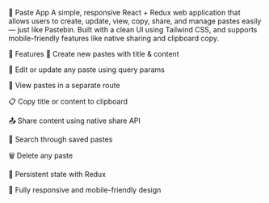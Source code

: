 📝 Paste App
A simple, responsive React + Redux web application that allows users to create, update, view, copy, share, and manage pastes easily — just like Pastebin. Built with a clean UI using Tailwind CSS, and supports mobile-friendly features like native sharing and clipboard copy.

🚀 Features
🔐 Create new pastes with title & content

🔄 Edit or update any paste using query params

👀 View pastes in a separate route

📋 Copy title or content to clipboard

📤 Share content using native share API

🔎 Search through saved pastes

🗑️ Delete any paste

💾 Persistent state with Redux

📱 Fully responsive and mobile-friendly design
